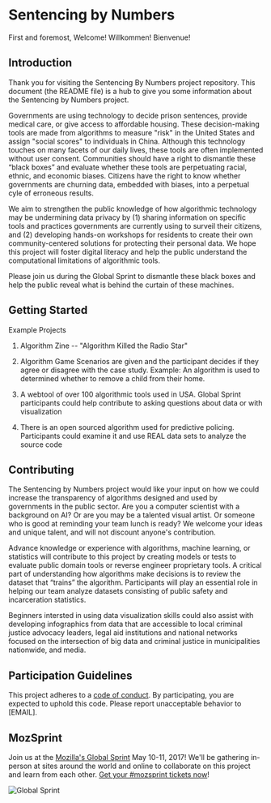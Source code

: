 # Sentencing by Numbers

First and foremost, Welcome! Willkommen! Bienvenue! 

## Introduction

Thank you for visiting the Sentencing By Numbers project repository. This document (the README file) is a hub to give you some information about the Sentencing by Numbers project.

Governments are using technology to decide prison sentences, provide medical care, or give access to affordable housing. These decision-making tools are made from algorithms to measure "risk" in the United States and assign "social scores" to individuals in China. Although this technology touches on many facets of our daily lives, these tools are often implemented without user consent. Communities should have a right to dismantle these “black boxes” and evaluate whether these tools are perpetuating racial, ethnic, and economic biases. Citizens have the right to know whether governments are churning data, embedded with biases, into a perpetual cyle of erroneous results. 

We aim to strengthen the public knowledge of how algorithmic technology may be undermining data privacy by (1) sharing information on specific tools and practices governments are currently using to surveil their citizens, and (2) developing hands-on workshops for residents to create their own community-centered solutions for protecting their personal data. We hope this project will foster digital literacy and help the public understand the computational limitations of algorithmic tools.

Please join us during the Global Sprint to dismantle these black boxes and help the public reveal what is behind the curtain of these machines. 

## Getting Started

Example Projects

1) Algorithm Zine -- "Algorithm Killed the Radio Star"

2) Algorithm Game
Scenarios are given and the participant decides if they agree or disagree with the case study. Example: An algorithm is used to determined whether to remove a child from their home. 

3) A webtool of over 100 algorithmic tools used in USA. Global Sprint participants could help contribute to asking questions about data or with visualization

4) There is an open sourced algorithm used for predictive policing. Participants could examine it and use REAL data sets to analyze the source code

## Contributing

The Sentencing by Numbers project would like your input on how we could increase the transparency of algorithms designed and used by governments in the public sector. Are you a computer scientist with a background on AI? Or are you may be a talented visual artist. Or someone who is good at reminding your team lunch is ready? We welcome your ideas and unique talent, and will not discount anyone's contribution.

Advance knowledge or experience with algorithms, machine learning, or statistics will contribute to this project by creating models or tests to evaluate public domain tools or reverse engineer proprietary tools. A critical part of understanding how algorithms make decisions is to review the dataset that “trains” the algorithm. Participants will play an essential role in helping our team analyze datasets consisting of public safety and incarceration statistics.

Beginners intersted in using data visualization skills could also assist with developing infographics from data that are accessible to local criminal justice advocacy leaders, legal aid institutions and national networks focused on the intersection of big data and criminal justice in municipalities nationwide, and media.

## Participation Guidelines

This project adheres to a [code of conduct](CODE_OF_CONDUCT.md). By participating, you are expected to uphold this code. Please report unacceptable behavior to [EMAIL].

## MozSprint

Join us at the [Mozilla's Global Sprint](http://mzl.la/global-sprint/) May 10-11, 2017! We'll be gathering in-person at sites around the world and online to collaborate on this project and learn from each other. [Get your #mozsprint tickets now](http://mzl.la/global-sprint/)!

![Global Sprint](https://user-images.githubusercontent.com/617994/37716586-3b0397a0-2cf5-11e8-8c6f-bad01f67f50e.jpg)
